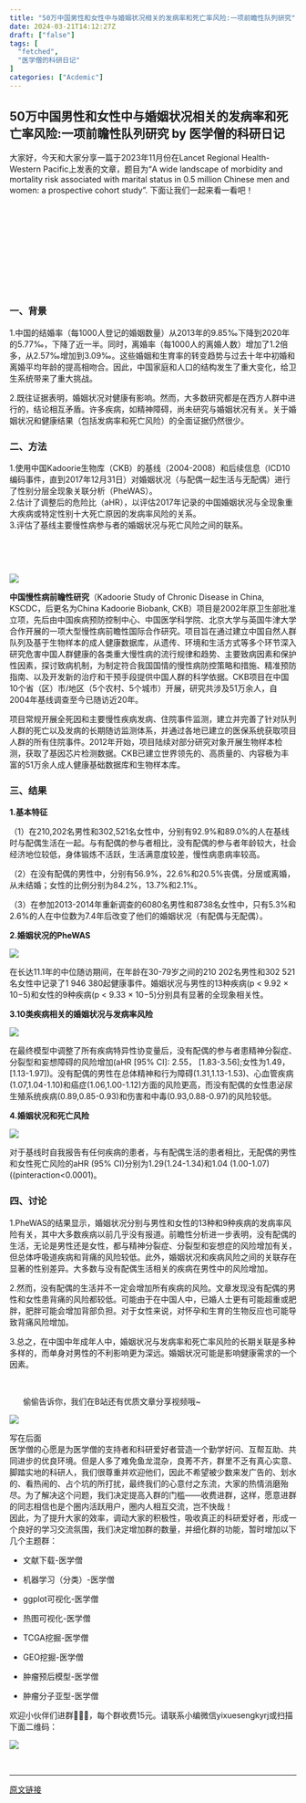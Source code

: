 ```yaml
---
title: "50万中国男性和女性中与婚姻状况相关的发病率和死亡率风险:一项前瞻性队列研究"
date: 2024-03-21T14:12:27Z
draft: ["false"]
tags: [
  "fetched",
  "医学僧的科研日记"
]
categories: ["Acdemic"]
---
```

50万中国男性和女性中与婚姻状况相关的发病率和死亡率风险:一项前瞻性队列研究 by 医学僧的科研日记
------
<div><section><span>大家好，今天和大家分享一篇于2023年11月份在</span><span>Lancet Regional Health-Western Pacific</span><span>上发表的文章，题目为“</span><span>A wide landscape of morbidity and mortality risk associated with marital status in 0.5 million Chinese men and women: a prospective cohort study</span><span>”</span><span>. </span><span>下面让我们一起来看一看吧！</span></section><section><span><br></span></section><section><iframe data-vidtype="2" data-mpvid="wxv_3379501494927917057" data-cover="http%3A%2F%2Fmmbiz.qpic.cn%2Fmmbiz_jpg%2FeBfvI7Ryx8dr0QMayPvzNsfXCpHfFFtQuVMiaVNH0tsibUyWYNlgsrP9icaYicVwEl9cg3dTiaHT5xSb7mF1pIWcf1A%2F0%3Fwx_fmt%3Djpeg" allowfullscreen="" frameborder="0" data-ratio="1.7773195876288659" data-w="1724" data-src="https://mp.weixin.qq.com/mp/readtemplate?t=pages/video_player_tmpl&amp;action=mpvideo&amp;auto=0&amp;vid=wxv_3379501494927917057"></iframe></section><h3><span>一、背景</span></h3><p>1.中国的结婚率（每1000人登记的婚姻数量）从2013年的9.85‰下降到2020年的5.77‰，下降了近一半。同时，离婚率（每1000人的离婚人数）增加了1.2倍多，从2.57‰增加到3.09‰。这些婚姻和生育率的转变趋势与过去十年中初婚和离婚平均年龄的提高相吻合。因此，中国家庭和人口的结构发生了重大变化，给卫生系统带来了重大挑战。</p><p><span>2.既往证据表明，婚姻状况对健康有影响。然而，大多数研究都是在西方人群中进行的，结论相互矛盾。许多疾病，如精神障碍，尚未研究与婚姻状况有关。关于婚姻状况和健康结果（包括发病率和死亡风险）的全面证据仍然很少。</span></p><h3><span>二、方法<span>‍</span><span>‍</span><span>‍</span><span>‍</span></span></h3><section><span>1.使用中国Kadoorie生物库（CKB）的基线（2004-2008）和后续信息（ICD10编码事件，直到2017年12月31日）对婚姻状况（与配偶一起生活与无配偶）进行了性别分层全现象关联分析（PheWAS）。</span></section><section>2.估计了调整后的危险比（aHR），以评估2017年记录的中国婚姻状况与全现象重大疾病或特定性别十大死亡原因的发病率风险的关系<span>。</span></section><section>3.评估了基线主要慢性病参与者的婚姻状况与死亡风险之间的联系。</section><p><br></p><p><br></p><p><img data-galleryid="" data-imgfileid="100026713" data-ratio="0.2222222222222222" data-s="300,640" data-src="https://mmbiz.qpic.cn/mmbiz_png/eBfvI7Ryx8dr0QMayPvzNsfXCpHfFFtQhlD44DajdEQIUres9sTxR9YIiaSe4D6NUKOsicOKtuG0nlJmCjG7Wz2g/640?wx_fmt=png&amp;from=appmsg" data-type="png" data-w="1080" src="https://mmbiz.qpic.cn/mmbiz_png/eBfvI7Ryx8dr0QMayPvzNsfXCpHfFFtQhlD44DajdEQIUres9sTxR9YIiaSe4D6NUKOsicOKtuG0nlJmCjG7Wz2g/640?wx_fmt=png&amp;from=appmsg"><br></p><p><strong><span>中国慢性病前瞻性研究</span></strong><span>（Kadoorie Study of Chronic Disease in China, KSCDC，后更名为China Kadoorie Biobank, CKB）项目是2002年原卫生部批准立项，先后由中国疾病预防控制中心、中国医学科学院、北京大学与英国牛津大学合作开展的一项大型慢性病前瞻性国际合作研究。项目旨在通过建立中国自然人群队列及基于生物样本的成人健康数据库，从遗传、环境和生活方式等多个环节深入研究危害中国人群健康的各类重大慢性病的流行规律和趋势、主要致病因素和保护性因素，探讨致病机制，为制定符合我国国情的慢性病防控策略和措施、精准预防指南、以及开发新的治疗和干预手段提供中国人群的科学依据。CKB项目在中国10个省（区）市/地区（5个农村、5个城市）开展，研究共涉及51万余人，自2004年基线调查至今已随访近20年。</span></p><p><span>项目常规开展全死因和主要慢性疾病发病、住院事件监测，建立并完善了针对队列人群的死亡以及发病的长期随访监测体系，并通过各地已建立的医保系统获取项目人群的所有住院事件。2012年开始，项目陆续对部分研究对象开展生物样本检测，获取了基因芯片检测数据。CKB已建立世界领先的、高质量的、内容极为丰富的51万余人成人健康基础数据库和生物样本库。</span></p><h3><span>三、结果<span>‍</span><span>‍</span></span></h3><p><strong>1.基本特征</strong></p><p><span><span>‍</span>（1）在210,202名男性和302,521名女性中，分别有92.9%和89.0%的人在基线时与配偶生活在一起。与有配偶的参与者相比，没有配偶的参与者年龄较大，社会经济地位较低，身体锻炼不活跃，生活满意度较差，慢性病患病率较高。</span></p><p>（2）在没有配偶的男性中，分别有56.9%，22.6%和20.5%丧偶，分居或离婚，从未结婚；女性的比例分别为84.2%，13.7%和2.1%。</p><p>（3）在参加2013-2014年重新调查的6080名男性和8738名女性中，只有5.3%和2.6%的人在中位数为7.4年后改变了他们的婚姻状况（有配偶与无配偶）。</p><p><strong>2.婚姻状况的PheWAS</strong></p><p><img data-galleryid="" data-imgfileid="100026714" data-ratio="1.384493670886076" data-s="300,640" data-src="https://mmbiz.qpic.cn/mmbiz_jpg/eBfvI7Ryx8dr0QMayPvzNsfXCpHfFFtQqs1l8H26iaOHxO3uqTRyahpHbYOygQEuRichaxhCwyOeb5qvAFRtXmIw/640?wx_fmt=jpeg&amp;from=appmsg" data-type="jpeg" data-w="632" src="https://mmbiz.qpic.cn/mmbiz_jpg/eBfvI7Ryx8dr0QMayPvzNsfXCpHfFFtQqs1l8H26iaOHxO3uqTRyahpHbYOygQEuRichaxhCwyOeb5qvAFRtXmIw/640?wx_fmt=jpeg&amp;from=appmsg"></p><p><span>在长达11.1年的中位随访期间，在年龄在30-79岁之间的210 202名男性和302 521名女性中记录了1 946 380起健康事件。婚姻状况与男性的13种疾病(p &lt; 9.92 × 10−5)和女性的9种疾病(p &lt; 9.33 × 10−5)分别具有显著的全现象相关性。</span><br></p><p><strong>3.10类疾病相关的婚姻状况与发病率风险</strong></p><p><img data-galleryid="" data-imgfileid="100026716" data-ratio="1.1288244766505635" data-s="300,640" data-src="https://mmbiz.qpic.cn/mmbiz_jpg/eBfvI7Ryx8dr0QMayPvzNsfXCpHfFFtQVIHtpaP4Uiasb3Z9XYZ5vnshcBcGV3bcnkXXDvcfl3d7Gg7c7Z9B7eg/640?wx_fmt=jpeg&amp;from=appmsg" data-type="jpeg" data-w="621" src="https://mmbiz.qpic.cn/mmbiz_jpg/eBfvI7Ryx8dr0QMayPvzNsfXCpHfFFtQVIHtpaP4Uiasb3Z9XYZ5vnshcBcGV3bcnkXXDvcfl3d7Gg7c7Z9B7eg/640?wx_fmt=jpeg&amp;from=appmsg"></p><p><span>在最终模型中调整了所有疾病特异性协变量后，没有配偶的参与者患精神分裂症、</span><span>分裂型和妄想障碍的风险增加(aHR [95% CI]: 2.55， [1.83-3.56];女性为1.49，[1.13-1.97])。没有配偶的男性在总体精神和行为障碍(1.31,1.13-1.53)、心血管疾病(1.07,1.04-1.10)和癌症(1.06,1.00-1.12)方面的风险更高，而没有配偶的女性患泌尿生殖系统疾病(0.89,0.85-0.93)和伤害和中毒(0.93,0.88-0.97)的风险较低。</span><br></p><p><strong>4.婚姻状况和死亡风险</strong></p><p><img data-galleryid="" data-imgfileid="100026717" data-ratio="1.610236220472441" data-s="300,640" data-src="https://mmbiz.qpic.cn/mmbiz_jpg/eBfvI7Ryx8dr0QMayPvzNsfXCpHfFFtQ2h67X8YmRjaDicicChdY3OtbVTyyzibXFWd2Jibek9tAzmUOpOoJGUhBZA/640?wx_fmt=jpeg&amp;from=appmsg" data-type="jpeg" data-w="508" src="https://mmbiz.qpic.cn/mmbiz_jpg/eBfvI7Ryx8dr0QMayPvzNsfXCpHfFFtQ2h67X8YmRjaDicicChdY3OtbVTyyzibXFWd2Jibek9tAzmUOpOoJGUhBZA/640?wx_fmt=jpeg&amp;from=appmsg"></p><p><span>对于基线时自我报告有任何疾病的患者，与有配偶生活的患者相比，无配偶的男性和女性死亡风险的aHR (95% CI)分别为1.29(1.24-1.34)和1.04 (1.00-1.07)((pinteraction&lt;0.0001)。</span></p><h3><span>四、讨论</span></h3><p>1.PheWAS的结果显示，婚姻状况分别与男性和女性的13种和9种疾病的发病率风险有关，其中大多数疾病以前几乎没有报道。前瞻性分析进一步表明，没有配偶的生活，无论是男性还是女性，都与精神分裂症、分裂型和妄想症的风险增加有关，但总体呼吸道疾病和背痛的风险较低。此外，婚姻状况和疾病风险之间的关联存在显著的性别差异。大多数与没有配偶生活相关的疾病在男性中的风险增加。</p><p>2.然而，没有配偶的生活并不一定会增加所有疾病的风险。文章发现没有配偶的男性和女性患背痛的风险都较低。可能由于在中国人中，已婚人士更有可能超重或肥胖，肥胖可能会增加背部负担。对于女性来说，对怀孕和生育的生物反应也可能导致背痛风险增加。</p><p>3.总之，在中国中年成年人中，婚姻状况与发病率和死亡率风险的长期关联是多种多样的，而单身对男性的不利影响更为深远。婚姻状况可能是影响健康需求的一个因素。</p><p><br></p><section><span>      偷偷告诉你，我们在B站还有优质文章分享视频哦~<br></span></section><p><img data-cropselx1="0" data-cropselx2="578" data-cropsely1="0" data-cropsely2="578" data-galleryid="" data-imgfileid="100025442" data-ratio="1" data-s="300,640" data-src="https://mmbiz.qpic.cn/mmbiz_jpg/eBfvI7Ryx8dUAhLTY4T0GS5JzfCzsXZDRKibp4fM5yk6rPsWeJibwnJsAibNickHfSCQXk27pp9iaQB6IQNmvrZHicrQ/640?wx_fmt=jpeg&amp;from=appmsg" data-type="jpeg" data-w="960" src="https://mmbiz.qpic.cn/mmbiz_jpg/eBfvI7Ryx8dUAhLTY4T0GS5JzfCzsXZDRKibp4fM5yk6rPsWeJibwnJsAibNickHfSCQXk27pp9iaQB6IQNmvrZHicrQ/640?wx_fmt=jpeg&amp;from=appmsg"></p><section><span>写在后面</span></section><section><span>医学僧的心愿是为医学僧的支持者和科研爱好者营造一个勤学好问、互帮互助、共同进步的优良环境。但是人多了难免鱼龙混杂，良莠不齐，群里不乏有真心实意、脚踏实地的科研人，我们很尊重并欢迎他们，因此不希望被少数来发广告的、划水的、看热闹的、占个坑的所打扰，最终我们的心意付之东流，大家的热情消磨殆尽。为了解决这个问题，我们决定提高入群的门槛——收费进群，这样，愿意进群的同志相信也是个圈内活跃用户，圈内人相互交流，岂不快哉！</span></section><section><span>因此，为了提升大家的效率，调动大家的积极性，吸收真正的科研爱好者，形成一个良好的学习交流氛围，我们决定增加群的数量，并细化群的功能，暂时增加以下几个主题群：</span></section><ul><li><p><span>文献下载-医学僧</span></p></li><li><p><span>机器学习（分类）-医学僧</span></p></li><li><p><span>ggplot可视化-医学僧</span></p></li><li><p><span>热图可视化-医学僧</span></p></li><li><p><span>TCGA挖掘-医学僧</span></p></li><li><p><span>GEO挖掘-医学僧</span></p></li><li><p><span>肿瘤预后模型-医学僧</span></p></li><li><p><span>肿瘤分子亚型-医学僧</span></p></li></ul><p><span>欢迎小伙伴们进群👏👏👏，每个群收费15元。请联系小编微信yixuesengkyrj或扫描下面二维码：</span></p><p><img data-ratio="0.8407407407407408" data-src="https://mmbiz.qpic.cn/mmbiz_jpg/eBfvI7Ryx8enibib3UJd6iaLibROb1ibWJtZn0fyA9Bu9szdIkibpzWVzjw0LIVrQKeHfPS7h1gI8bicaaYlcOnMIyQAQ/640?wx_fmt=jpeg" data-type="jpeg" data-w="1080" src="https://mmbiz.qpic.cn/mmbiz_jpg/eBfvI7Ryx8enibib3UJd6iaLibROb1ibWJtZn0fyA9Bu9szdIkibpzWVzjw0LIVrQKeHfPS7h1gI8bicaaYlcOnMIyQAQ/640?wx_fmt=jpeg"></p><p><br></p><p><mp-style-type data-value="3"></mp-style-type></p></div>  
<hr>
<a href="https://mp.weixin.qq.com/s/gJsTv1WPfoncIzp6BixZlQ",target="_blank" rel="noopener noreferrer">原文链接</a>
